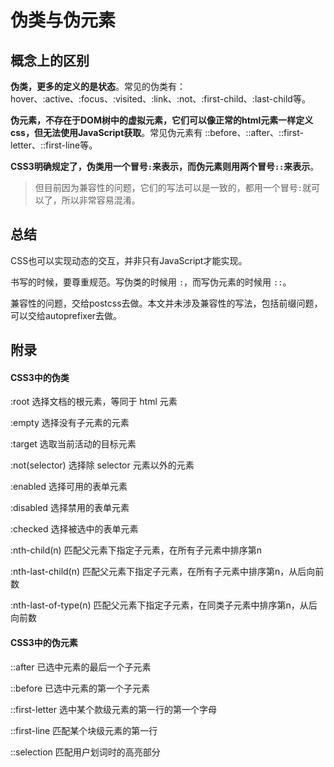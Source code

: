 # 伪类与伪元素

## 概念上的区别

**伪类，更多的定义的是状态**。常见的伪类有：hover、:active、:focus、:visited、:link、:not、:first-child、:last-child等。

**伪元素，不存在于DOM树中的虚拟元素，它们可以像正常的html元素一样定义css，但无法使用JavaScript获取**。常见伪元素有 ::before、::after、::first-letter、::first-line等。

**CSS3明确规定了，伪类用一个冒号`:`来表示，而伪元素则用两个冒号`::`来表示**。

> 但目前因为兼容性的问题，它们的写法可以是一致的，都用一个冒号`:`就可以了，所以非常容易混淆。

## 总结

CSS也可以实现动态的交互，并非只有JavaScript才能实现。

书写的时候，要尊重规范。写伪类的时候用 `:`，而写伪元素的时候用 `::`。

兼容性的问题，交给postcss去做。本文并未涉及兼容性的写法，包括前缀问题，可以交给autoprefixer去做。

## 附录

#### CSS3中的伪类

:root 选择文档的根元素，等同于 html 元素

:empty 选择没有子元素的元素

:target 选取当前活动的目标元素

:not(selector) 选择除 selector 元素以外的元素

:enabled 选择可用的表单元素

:disabled 选择禁用的表单元素

:checked 选择被选中的表单元素

:nth-child(n) 匹配父元素下指定子元素，在所有子元素中排序第n

:nth-last-child(n) 匹配父元素下指定子元素，在所有子元素中排序第n，从后向前数

:nth-last-of-type(n) 匹配父元素下指定子元素，在同类子元素中排序第n，从后向前数

#### CSS3中的伪元素

::after 已选中元素的最后一个子元素

::before 已选中元素的第一个子元素

::first-letter 选中某个款级元素的第一行的第一个字母

::first-line 匹配某个块级元素的第一行

::selection 匹配用户划词时的高亮部分